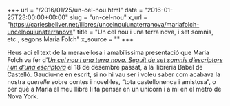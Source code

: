 +++
url = "/2016/01/25/un-cel-nou.html"
date = "2016-01-25T23:00:00+00:00"
slug = "un-cel-nou"
x_url = "https://carlesbellver.net/llibres/uncelnouiunaterranova/mariafolch-uncelnouiunaterranova"
title = "Un cel nou i una terra nova, i set somnis, etc., segons Maria Folch"
x_source = ""
+++

Heus ací el text de la meravellosa i amabílissima presentació que Maria Folch va fer d’[*Un cel nou i una terra nova. Seguit de set somnis d’escriptors i un d’una escriptora*](https://carlesbellver.net/llibres/uncelnouiunaterranova/) el 18 de desembre passat, a la llibreria Babel de Castelló. Gaudiu-ne en escrit, si no hi vau ser i voleu saber com acabava la nostra *querelle* sobre contes i novel·les, “tota castellonenca i amistosa”, o per què a Maria el meu llibre li fa pensar en un unicorn i a mi en el metro de Nova York.